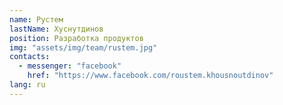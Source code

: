 ```yaml
---
name: Рустем
lastName: Хуснутдинов
position: Разработка продуктов
img: "assets/img/team/rustem.jpg"
contacts:
  - messenger: "facebook"
    href: "https://www.facebook.com/roustem.khousnoutdinov"
lang: ru
---
```

